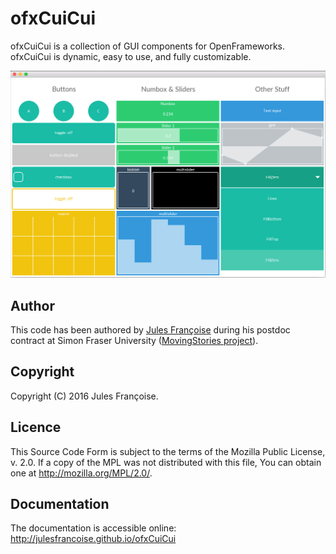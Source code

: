 # ofxCuiCui
ofxCuiCui is a collection of GUI components for OpenFrameworks. ofxCuiCui is dynamic, easy to use, and fully customizable.

![Image Alt](doc/doc-misc/screenshot.png)

## Author
This code has been authored by <a href="http://julesfrancoise.com/" target="blank">Jules Françoise</a> during his postdoc contract at Simon Fraser University (<a href="http://movingstories.ca/" target="blank">MovingStories project</a>).

## Copyright
Copyright (C) 2016 Jules Françoise.

## Licence

This Source Code Form is subject to the terms of the Mozilla Public License, v. 2.0. If a copy of the MPL was not distributed with this file, You can obtain one at http://mozilla.org/MPL/2.0/.

## Documentation

The documentation is accessible online: http://julesfrancoise.github.io/ofxCuiCui
